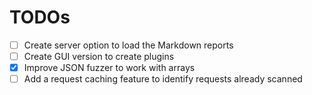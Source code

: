 # TODOs

- [ ] Create server option to load the Markdown reports
- [ ] Create GUI version to create plugins
- [X] Improve JSON fuzzer to work with arrays
- [ ] Add a request caching feature to identify requests already scanned

